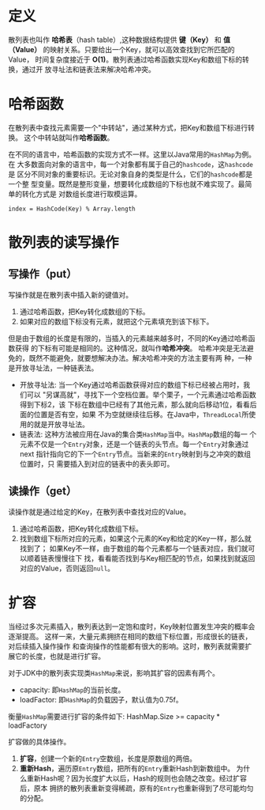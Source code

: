 # 定义
散列表也叫作 **哈希表**（hash table）,这种数据结构提供 **键（Key）** 和
**值（Value）** 的映射关系。只要给出一个Key，就可以高效查找到它所匹配的Value，
时间复杂度接近于 **O(1)**。散列表通过哈希函数实现Key和数组下标的转换，通过开
放寻址法和链表法来解决哈希冲突。

# 哈希函数
在散列表中查找元素需要一个"中转站"，通过某种方式，把Key和数组下标进行转换。
这个中转站就叫作**哈希函数**。

在不同的语言中，哈希函数的实现方式不一样。这里以Java常用的`HashMap`为例。在
大多数面向对象的语言中，每一个对象都有属于自己的`hashcode`，这`hashcode`是
区分不同对象的重要标识。无论对象自身的类型是什么，它们的`hashcode`都是一个整
型变量。既然是整形变量，想要转化成数组的下标也就不难实现了。最简单的转化方式是
对数组长度进行取模运算。

`index = HashCode(Key) % Array.length`

# 散列表的读写操作
## 写操作（put）
写操作就是在散列表中插入新的键值对。
1. 通过哈希函数，把Key转化成数组的下标。
2. 如果对应的数组下标没有元素，就把这个元素填充到该下标下。

但是由于数组的长度是有限的，当插入的元素越来越多时，不同的Key通过哈希函数获得
的下标有可能是相同的。这种情况，就叫作**哈希冲突**。
哈希冲突是无法避免的，既然不能避免，就要想解决办法。解决哈希冲突的方法主要有两
种，一种是开放寻址法，一种链表法。

* 开放寻址法: 当一个Key通过哈希函数获得对应的数组下标已经被占用时，我们可以
"另谋高就"，寻找下一个空档位置。举个栗子，一个元素通过哈希函数得到下标2，该
下标在数组中已经有了其他元素，那么就向后移动1位，看看后面的位置是否有空，如果
不为空就继续往后移。在Java中，`ThreadLocal`所使用的就是开放寻址法。
* 链表法: 这种方法被应用在Java的集合类`HashMap`当中。`HashMap`数组的每一
个元素不仅是一个`Entry`对象，还是一个链表的头节点。每一个`Entry`对象通过next
指针指向它的下一个`Entry`节点。当新来的`Entry`映射到与之冲突的数组位置时，只
需要插入到对应的链表中的表头即可。

## 读操作（get）
读操作就是通过给定的Key，在散列表中查找对应的Value。
1. 通过哈希函数，把Key转化成数组下标。
2. 找到数组下标所对应的元素，如果这个元素的Key和给定的Key一样，那么就找到了；
如果Key不一样，由于数组的每个元素都与一个链表对应，我们就可以顺着链表慢慢往下
找，看看能否找到与Key相匹配的节点，如果找到就返回对应的Value，否则返回`null`。

# 扩容
当经过多次元素插入，散列表达到一定饱和度时，Key映射位置发生冲突的概率会逐渐提高。
这样一来，大量元素拥挤在相同的数组下标位置，形成很长的链表，对后续插入操作操作
和查询操作的性能都有很大的影响。这时，散列表就需要扩展它的长度，也就是进行扩容。

对于JDK中的散列表实现类`HashMap`来说，影响其扩容的因素有两个。
* capacity: 即`HashMap`的当前长度。
* loadFactor: 即`HashMap`的负载因子，默认值为0.75f。

衡量`HashMap`需要进行扩容的条件如下:
HashMap.Size >= capacity * loadFactory

扩容做的具体操作。
1. **扩容**，创建一个新的`Entry`空数组，长度是原数组的两倍。
2. **重新Hash**，遍历原`Entry`数组，把所有的`Entry`重新Hash到新数组中。
为什么重新Hash呢？因为长度扩大以后，Hash的规则也会随之改变。经过扩容后，原本
拥挤的散列表重新变得稀疏，原有的`Entry`也重新得到了尽可能均匀的分配。

